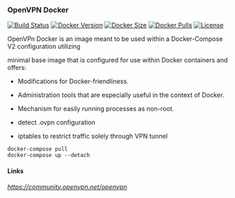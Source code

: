 [circleci_logo]: https://circleci.com/gh/stlouisn/openvpn_docker.svg?style=svg
[circleci_url]: https://app.circleci.com/pipelines/github/stlouisn/openvpn_docker

[docker_version_logo]: http://img.shields.io/docker/v/stlouisn/openvpn/latest?arch=arm64
[docker_version_url]: https://hub.docker.com/r/stlouisn/openvpn

[docker_size_logo]: http://img.shields.io/docker/image-size/stlouisn/openvpn/latest
[docker_size_url]: https://hub.docker.com/r/stlouisn/openvpn

[docker_pulls_logo]: https://img.shields.io/docker/pulls/stlouisn/openvpn
[docker_pulls_url]: https://hub.docker.com/r/stlouisn/openvpn

[license_logo]: https://img.shields.io/github/license/stlouisn/openvpn_docker
[license_url]: https://github.com/stlouisn/openvpn_docker/blob/main/LICENSE

### OpenVPN Docker

[![Build Status][circleci_logo]][circleci_url]
[![Docker Version][docker_version_logo]][docker_version_url]
[![Docker Size][docker_size_logo]][docker_size_url]
[![Docker Pulls][docker_pulls_logo]][docker_pulls_url]
[![License][license_logo]][license_url]

OpenVPn Docker is an image meant to be used within a Docker-Compose V2 configuration utilizing

 minimal base image that is configured for use within Docker containers and offers:

- Modifications for Docker-friendliness.
- Administration tools that are especially useful in the context of Docker.
- Mechanism for easily running processes as non-root.

- detect .ovpn configuration
- iptables to restrict traffic solely through VPN tunnel

```docker-compose
docker-compose pull
docker-compose up --detach
```

#### Links

*https://community.openvpn.net/openvpn*

